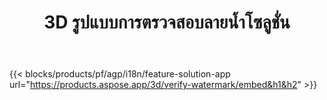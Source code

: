 ﻿---
title: 3D รูปแบบการตรวจสอบลายน้ำโซลูชั่น 
weight: 7730
url: /th/verify-watermark
limit: 
description: ตรวจสอบลายน้ำตาบอดจากไฟล์ 3D ของคุณ
---
{{< blocks/products/pf/agp/i18n/feature-solution-app url="https://products.aspose.app/3d/verify-watermark/embed&h1&h2" >}}
